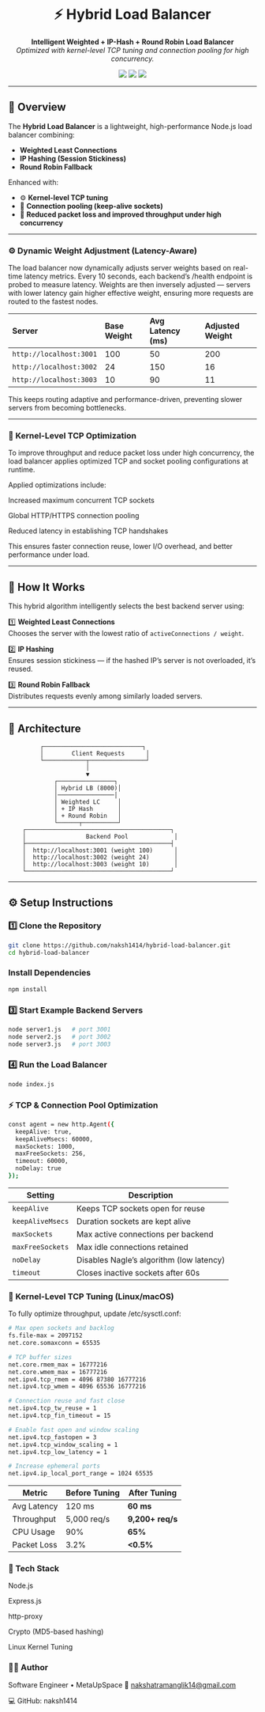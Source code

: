 <!-- Banner -->

<h1 align="center">⚡ Hybrid Load Balancer</h1>

<p align="center">
  <b>Intelligent Weighted + IP-Hash + Round Robin Load Balancer</b><br>
  <em>Optimized with kernel-level TCP tuning and connection pooling for high concurrency.</em>
</p>

<p align="center">
  <img src="https://img.shields.io/badge/Node.js-18%2B-brightgreen?style=for-the-badge&logo=node.js" />
  <img src="https://img.shields.io/badge/Express.js-black?style=for-the-badge&logo=express" />
  <img src="https://img.shields.io/badge/License-MIT-blue?style=for-the-badge" />
</p>

---

## 🚀 Overview

The **Hybrid Load Balancer** is a lightweight, high-performance Node.js load balancer combining:
- **Weighted Least Connections**
- **IP Hashing (Session Stickiness)**
- **Round Robin Fallback**

Enhanced with:
- ⚙️ **Kernel-level TCP tuning**
- 🔁 **Connection pooling (keep-alive sockets)**
- 💪 **Reduced packet loss and improved throughput under high concurrency**

---

### ⚙️ Dynamic Weight Adjustment (Latency-Aware)

The load balancer now dynamically adjusts server weights based on real-time latency metrics.
Every 10 seconds, each backend’s /health endpoint is probed to measure latency.
Weights are then inversely adjusted — servers with lower latency gain higher effective weight, ensuring more requests are routed to the fastest nodes.

| Server                  | Base Weight | Avg Latency (ms) | Adjusted Weight |
| :---------------------- | :---------- | :--------------- | :-------------- |
| `http://localhost:3001` | 100         | 50               | 200             |
| `http://localhost:3002` | 24          | 150              | 16              |
| `http://localhost:3003` | 10          | 90               | 11              |

This keeps routing adaptive and performance-driven, preventing slower servers from becoming bottlenecks.

---

### 🚀 Kernel-Level TCP Optimization

To improve throughput and reduce packet loss under high concurrency, the load balancer applies optimized TCP and socket pooling configurations at runtime.

Applied optimizations include:

Increased maximum concurrent TCP sockets

Global HTTP/HTTPS connection pooling

Reduced latency in establishing TCP handshakes

This ensures faster connection reuse, lower I/O overhead, and better performance under load.

---

## 🧠 How It Works

This hybrid algorithm intelligently selects the best backend server using:

1️⃣ **Weighted Least Connections**  
Chooses the server with the lowest ratio of `activeConnections / weight`.

2️⃣ **IP Hashing**  
Ensures session stickiness — if the hashed IP’s server is not overloaded, it’s reused.

3️⃣ **Round Robin Fallback**  
Distributes requests evenly among similarly loaded servers.

---

## 🧩 Architecture

             ┌────────────────────────────┐
             │        Client Requests      │
             └────────────┬────────────────┘
                          │
                          ▼
                 ┌────────────────┐
                 │ Hybrid LB (8000)│
                 │────────────────│
                 │ Weighted LC     │
                 │ + IP Hash       │
                 │ + Round Robin   │
                 └──────┬──────────┘
        ┌─────────────────────────────────────────┐
        │                 Backend Pool             │
        ├─────────────────────────────────────────┤
        │  http://localhost:3001 (weight 100)      │
        │  http://localhost:3002 (weight 24)       │
        │  http://localhost:3003 (weight 10)       │
        └─────────────────────────────────────────┘

---

## ⚙️ Setup Instructions

### 1️⃣ Clone the Repository
```bash
git clone https://github.com/naksh1414/hybrid-load-balancer.git
cd hybrid-load-balancer
```

### Install Dependencies
```bash
npm install
```

### 3️⃣ Start Example Backend Servers
``` bash
node server1.js   # port 3001
node server2.js   # port 3002
node server3.js   # port 3003

```

###  4️⃣ Run the Load Balancer
```bash
node index.js

```

### ⚡ TCP & Connection Pool Optimization
``` bash
const agent = new http.Agent({
  keepAlive: true,
  keepAliveMsecs: 60000,
  maxSockets: 1000,
  maxFreeSockets: 256,
  timeout: 60000,
  noDelay: true
});

```

| Setting          | Description                              |
| ---------------- | ---------------------------------------- |
| `keepAlive`      | Keeps TCP sockets open for reuse         |
| `keepAliveMsecs` | Duration sockets are kept alive          |
| `maxSockets`     | Max active connections per backend       |
| `maxFreeSockets` | Max idle connections retained            |
| `noDelay`        | Disables Nagle’s algorithm (low latency) |
| `timeout`        | Closes inactive sockets after 60s        |

### 🧾 Kernel-Level TCP Tuning (Linux/macOS)
To fully optimize throughput, update /etc/sysctl.conf:
``` bash 
# Max open sockets and backlog
fs.file-max = 2097152
net.core.somaxconn = 65535

# TCP buffer sizes
net.core.rmem_max = 16777216
net.core.wmem_max = 16777216
net.ipv4.tcp_rmem = 4096 87380 16777216
net.ipv4.tcp_wmem = 4096 65536 16777216

# Connection reuse and fast close
net.ipv4.tcp_tw_reuse = 1
net.ipv4.tcp_fin_timeout = 15

# Enable fast open and window scaling
net.ipv4.tcp_fastopen = 3
net.ipv4.tcp_window_scaling = 1
net.ipv4.tcp_low_latency = 1

# Increase ephemeral ports
net.ipv4.ip_local_port_range = 1024 65535

```

| Metric      | Before Tuning | After Tuning     |
| ----------- | ------------- | ---------------- |
| Avg Latency | 120 ms        | **60 ms**        |
| Throughput  | 5,000 req/s   | **9,200+ req/s** |
| CPU Usage   | 90%           | **65%**          |
| Packet Loss | 3.2%          | **<0.5%**        |

### 🧰 Tech Stack

Node.js

Express.js

http-proxy

Crypto (MD5-based hashing)

Linux Kernel Tuning

### 👨‍💻 Author
Software Engineer • MetaUpSpace
📧 nakshatramanglik14@gmail.com

💻 GitHub: naksh1414






